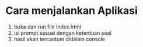 # Cara menjalankan Aplikasi

1. buka dan run file index.html
2. isi prompt sesuai dengan ketentuan soal
3. hasil akan tercantum didalam console
